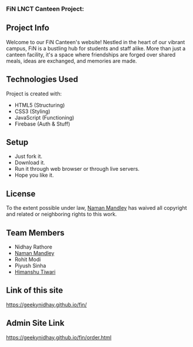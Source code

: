 ### FiN LNCT Canteen Project: 

## Project Info
Welcome to our FiN Canteen's website! Nestled in the heart of our vibrant campus, FiN is a bustling hub for students and staff alike. More than just a canteen facility, it's a space where friendships are forged over shared meals, ideas are exchanged, and memories are made. 



## Technologies Used
Project is created with:
* HTML5 (Structuring)
* CSS3 (Styling)
* JavaScript (Functioning)
* Firebase (Auth & Stuff)

## Setup
* Just fork it.
* Download it.
* Run it through web browser or through live servers.
* Hope you like it.


## License
To the extent possible under law, [Naman Mandley](https://github.com/coolfool112) has waived all copyright and related or neighboring rights to this work.

## Team Members 
* Nidhay Rathore 
* [Naman Mandley](https://github.com/coolfool112)
* Rohit Modi 
* Piyush Sinha
* [Himanshu Tiwari](https://github.com/iiamhimanshu)

## Link of this site
<https://geekynidhay.github.io/fin/>

## Admin Site Link

<https://geekynidhay.github.io/fin/order.html>

